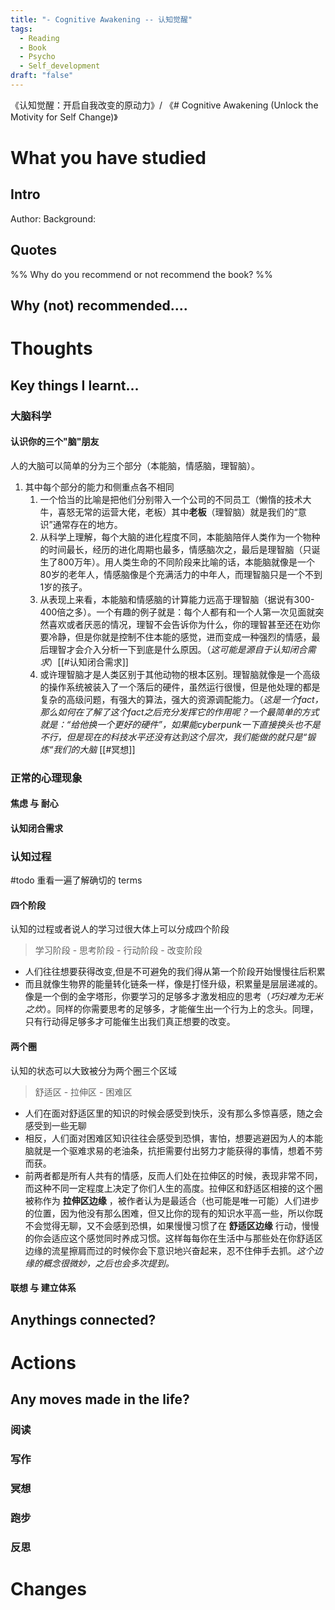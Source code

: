 ```yaml
---
title: "- Cognitive Awakening -- 认知觉醒"
tags:
  - Reading
  - Book
  - Psycho
  - Self_development
draft: "false"
---
```

《认知觉醒：开启自我改变的原动力》/ 《# Cognitive Awakening (Unlock the Motivity for Self Change)》
# What you have studied

## Intro
Author:
Background:

## Quotes


%% Why do you recommend or not recommend the book? %%
## Why (not) recommended....



# Thoughts
## Key things I learnt...

### 大脑科学
#### 认识你的三个"脑"朋友
人的大脑可以简单的分为三个部分（本能脑，情感脑，理智脑）。
1. 其中每个部分的能力和侧重点各不相同
	1. 一个恰当的比喻是把他们分别带入一个公司的不同员工（懒惰的技术大牛，喜怒无常的运营大佬，老板）其中**老板**（理智脑）就是我们的“意识”通常存在的地方。
	2. 从科学上理解，每个大脑的进化程度不同，本能脑陪伴人类作为一个物种的时间最长，经历的进化周期也最多，情感脑次之，最后是理智脑（只诞生了800万年）。用人类生命的不同阶段来比喻的话，本能脑就像是一个80岁的老年人，情感脑像是个充满活力的中年人，而理智脑只是一个不到1岁的孩子。
	3. 从表现上来看，本能脑和情感脑的计算能力远高于理智脑（据说有300-400倍之多）。一个有趣的例子就是：每个人都有和一个人第一次见面就突然喜欢或者厌恶的情况，理智不会告诉你为什么，你的理智甚至还在劝你要冷静，但是你就是控制不住本能的感觉，进而变成一种强烈的情感，最后理智才会介入分析一下到底是什么原因。（*这可能是源自于认知闭合需求*）[[#认知闭合需求]]
	4. 或许理智脑才是人类区别于其他动物的根本区别。理智脑就像是一个高级的操作系统被装入了一个落后的硬件，虽然运行很慢，但是他处理的都是复杂的高级问题，有强大的算法，强大的资源调配能力。（*这是一个fact，那么如何在了解了这个fact之后充分发挥它的作用呢？一个最简单的方式就是：“给他换一个更好的硬件”，如果能cyberpunk一下直接换头也不是不行，但是现在的科技水平还没有达到这个层次，我们能做的就只是“锻炼“我们的大脑* [[#冥想]] 

### 正常的心理现象
#### 焦虑 与 耐心

#### 认知闭合需求


### 认知过程
#todo 重看一遍了解确切的 terms

#### 四个阶段
认知的过程或者说人的学习过很大体上可以分成四个阶段
> 学习阶段 - 思考阶段 - 行动阶段 - 改变阶段
- 人们往往想要获得改变,但是不可避免的我们得从第一个阶段开始慢慢往后积累
- 而且就像生物界的能量转化链条一样，像是打怪升级，积累量是层层递减的。像是一个倒的金字塔形，你要学习的足够多才激发相应的思考（*巧妇难为无米之炊*）。同样的你需要思考的足够多，才能催生出一个行为上的念头。同理，只有行动得足够多才可能催生出我们真正想要的改变。

#### 两个圈
认知的状态可以大致被分为两个圈三个区域
> 舒适区 - 拉伸区 - 困难区
- 人们在面对舒适区里的知识的时候会感受到快乐，没有那么多惊喜感，随之会感受到一些无聊
- 相反，人们面对困难区知识往往会感受到恐惧，害怕，想要逃避因为人的本能脑就是一个驱难求易的老油条，抗拒需要付出努力才能获得的事情，想着不劳而获。
- 前两者都是所有人共有的情感，反而人们处在拉伸区的时候，表现非常不同，而这种不同一定程度上决定了你们人生的高度。拉伸区和舒适区相接的这个圈被称作为 **拉伸区边缘** ，被作者认为是最适合（也可能是唯一可能）人们进步的位置，因为他没有那么困难，但又比你的现有的知识水平高一些，所以你既不会觉得无聊，又不会感到恐惧，如果慢慢习惯了在 **舒适区边缘** 行动，慢慢的你会适应这个感觉同时养成习惯。这样每每你在生活中与那些处在你舒适区边缘的流星擦肩而过的时候你会下意识地兴奋起来，忍不住伸手去抓。*这个边缘的概念很微妙，之后也会多次提到。*


#### 联想 与 建立体系







## Anythings connected?



# Actions
## Any moves made in the life?

### 阅读

### 写作

### 冥想

### 跑步

### 反思

# Changes

